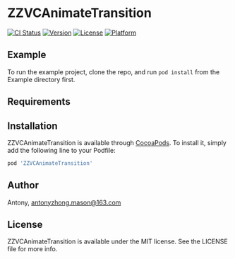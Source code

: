# ZZVCAnimateTransition

[![CI Status](https://img.shields.io/travis/Antony/ZZVCAnimateTransition.svg?style=flat)](https://travis-ci.org/Antony/ZZVCAnimateTransition)
[![Version](https://img.shields.io/cocoapods/v/ZZVCAnimateTransition.svg?style=flat)](https://cocoapods.org/pods/ZZVCAnimateTransition)
[![License](https://img.shields.io/cocoapods/l/ZZVCAnimateTransition.svg?style=flat)](https://cocoapods.org/pods/ZZVCAnimateTransition)
[![Platform](https://img.shields.io/cocoapods/p/ZZVCAnimateTransition.svg?style=flat)](https://cocoapods.org/pods/ZZVCAnimateTransition)

## Example

To run the example project, clone the repo, and run `pod install` from the Example directory first.

## Requirements

## Installation

ZZVCAnimateTransition is available through [CocoaPods](https://cocoapods.org). To install
it, simply add the following line to your Podfile:

```ruby
pod 'ZZVCAnimateTransition'
```

## Author

Antony, antonyzhong.mason@163.com

## License

ZZVCAnimateTransition is available under the MIT license. See the LICENSE file for more info.

